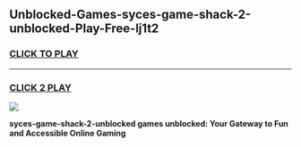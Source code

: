 
## Unblocked-Games-syces-game-shack-2-unblocked-Play-Free-lj1t2
<h3>
<a href="https://premium76.site?title=syces-game-shack-2-unblocked&ref=17A">CLICK TO PLAY</a></h3>
<hr>

<h3>
<a href="https://premium76.site?title=syces-game-shack-2-unblocked&ref=17A">CLICK 2 PLAY</a>
  
</h3>

<a href="https://premium76.site?title=syces-game-shack-2-unblocked&ref=17A"><img src="https://clearcache.store/games.png"></a>


**syces-game-shack-2-unblocked games unblocked: Your Gateway to Fun and Accessible Online Gaming**
